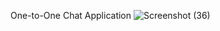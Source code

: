 One-to-One Chat Application 
![Screenshot (36)](https://github.com/user-attachments/assets/770a3671-a785-4dca-9d87-b39cc1c90bf9)
